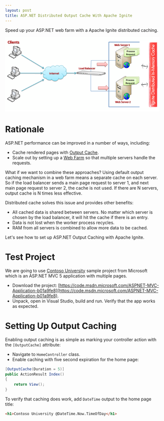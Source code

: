 ```yaml
---
layout: post
title: ASP.NET Distributed Output Cache With Apache Ignite
---
```


Speed up your ASP.NET web farm with a Apache Ignite distributed caching.

![ASP.NET Web Farm with Apache Ignite caching](../images/AspNet/web-farm.png)

# Rationale

ASP.NET performance can be improved in a number of ways, including:

* Cache rendered pages with [Output Cache](https://msdn.microsoft.com/en-us/library/ms178597.aspx).
* Scale out by setting up a [Web Farm](https://technet.microsoft.com/en-us/library/jj129543(v=ws.11).aspx) so that multiple servers handle the requests.

What if we want to combine these approaches? Using default output caching mechanism in a web farm means a separate cache on each server.
So if the load balancer sends a main page request to server 1, and next main page request to server 2, the cache is not used.
If there are N servers, output cache is N times less effective.

Distributed cache solves this issue and provides other benefits:

* All cached data is shared between servers. No matter which server is chosen by the load balancer, it will hit the cache if there is an entry.
* Data is not lost when the worker process recycles.
* RAM from all servers is combined to allow more data to be cached.

Let's see how to set up ASP.NET Output Caching with Apache Ignite.

# Test Project

We are going to use [Contoso University](https://code.msdn.microsoft.com/ASPNET-MVC-Application-b01a9fe8)
sample project from Microsoft which is an ASP.NET MVC 5 application with multiple pages.

* Download the project: [https://code.msdn.microsoft.com/ASPNET-MVC-Application-b01a9fe8](https://code.msdn.microsoft.com/ASPNET-MVC-Application-b01a9fe8).
* Unpack, open in Visual Studio, build and run. Verify that the app works as expected.

# Setting Up Output Caching

Enabling output caching is as simple as marking your controller action with the `[OutputCache]` attribute:

* Navigate to `HomeController` class.
* Enable caching with five second expiration for the home page:

```cs
[OutputCache(Duration = 5)]
public ActionResult Index()
{
    return View();
}
```

To verify that caching does work, add `DateTime` output to the home page title:

```html
<h1>Contoso University @DateTime.Now.TimeOfDay</h1>
```